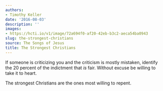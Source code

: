```yaml
---
authors:
- Timothy Keller
date: '2016-08-03'
description: ''
images:
- https://hcti.io/v1/image/72a694f0-af20-42eb-b3c2-aeca54ba0943
slug: the-strongest-christians
source: The Songs of Jesus
title: The Strongest Christians
---
```


If someone is criticizing you and the criticism is mostly mistaken, identify the 20 percent of the indictment that *is* fair. Without excuse be willing to take it to heart.

The strongest Christians are the ones most willing to repent.